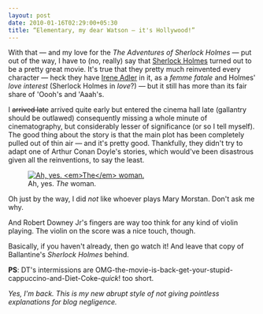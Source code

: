 ```yaml
---
layout: post
date: 2010-01-16T02:29:00+05:30
title: “Elementary, my dear Watson – it's Hollywood!”
---
```


With that — and my love for the *The Adventures of Sherlock Holmes* — put out of the way, I have to (no, really) say that [Sherlock Holmes][] turned out to be a pretty great movie. It's true that they pretty much reinvented every character — heck they have [Irene Adler][] in it, as a *femme fatale* and Holmes' *love interest* (Sherlock Holmes in *love*?) — but it still has more than its fair share of 'Oooh's and 'Aaah's.

I <del>arrived late</del> arrived quite early but entered the cinema hall late (gallantry should be outlawed) consequently missing a whole minute of cinematography, but considerably lesser of significance (or so I tell myself). The good thing about the story is that the main plot has been completely pulled out of thin air — and it's pretty good. Thankfully, they didn't try to adapt one of Arthur Conan Doyle's stories, which would've been disastrous given all the reinventions, to say the least.

<figure>
	<a rel="lightbox" href="https://lh5.googleusercontent.com/-dg7rR6YXzNI/UT9xY-z6dDI/AAAAAAAAAew/LFzhHSP62AM/s1600/holmesadler.jpg">
		<img src="https://lh5.googleusercontent.com/-dg7rR6YXzNI/UT9xY-z6dDI/AAAAAAAAAew/LFzhHSP62AM/s1600/holmesadler.jpg" alt="Ah, yes. <em>The</em> woman.">
	</a>
	<figcaption>Ah, yes. <em>The</em> woman.</figcaption>
</figure>

Oh just by the way, I did *not* like whoever plays Mary Morstan. Don't ask me why.

And Robert Downey Jr's fingers are way too think for any kind of violin playing. The violin on the score was a nice touch, though.

Basically, if you haven't already, then go watch it! And leave that copy of Ballantine's *Sherlock Holmes* behind.

**PS**: DT's intermissions are OMG-the-movie-is-back-get-your-stupid-cappuccino-and-Diet-Coke-*quick*! too short.

*Yes, I'm back. This is my new abrupt style of not giving pointless explanations for blog negligence.*

[Sherlock Holmes]: http://www.imdb.com/title/tt0988045/
[Irene Adler]: http://en.wikipedia.org/wiki/Irene_Adler
